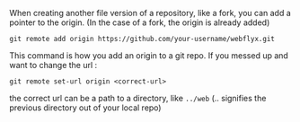 When creating another file version of a repository, like a fork, you can add a pointer to the origin. (In the case of a fork, the origin is already added)

``` command
git remote add origin https://github.com/your-username/webflyx.git
```

This command is how you add an origin to a git repo. If you messed up and want to change the url :

``` command
git remote set-url origin <correct-url>
```

the correct url can be a path to a directory, like `../web` (.. signifies the previous directory out of your local repo)
